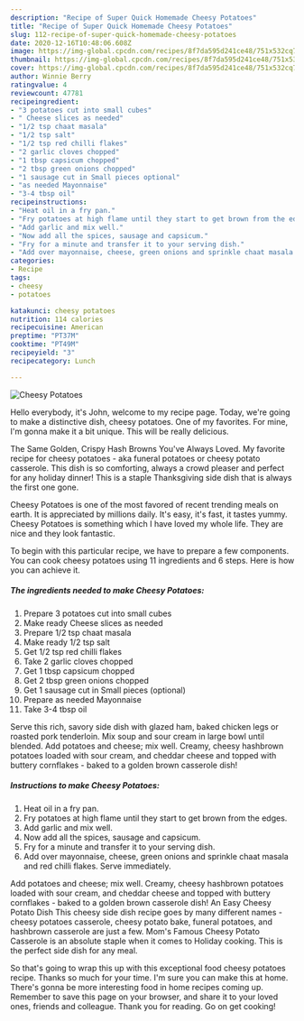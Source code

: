 ```yaml
---
description: "Recipe of Super Quick Homemade Cheesy Potatoes"
title: "Recipe of Super Quick Homemade Cheesy Potatoes"
slug: 112-recipe-of-super-quick-homemade-cheesy-potatoes
date: 2020-12-16T10:48:06.608Z
image: https://img-global.cpcdn.com/recipes/8f7da595d241ce48/751x532cq70/cheesy-potatoes-recipe-main-photo.jpg
thumbnail: https://img-global.cpcdn.com/recipes/8f7da595d241ce48/751x532cq70/cheesy-potatoes-recipe-main-photo.jpg
cover: https://img-global.cpcdn.com/recipes/8f7da595d241ce48/751x532cq70/cheesy-potatoes-recipe-main-photo.jpg
author: Winnie Berry
ratingvalue: 4
reviewcount: 47781
recipeingredient:
- "3 potatoes cut into small cubes"
- " Cheese slices as needed"
- "1/2 tsp chaat masala"
- "1/2 tsp salt"
- "1/2 tsp red chilli flakes"
- "2 garlic cloves chopped"
- "1 tbsp capsicum chopped"
- "2 tbsp green onions chopped"
- "1 sausage cut in Small pieces optional"
- "as needed Mayonnaise"
- "3-4 tbsp oil"
recipeinstructions:
- "Heat oil in a fry pan."
- "Fry potatoes at high flame until they start to get brown from the edges."
- "Add garlic and mix well."
- "Now add all the spices, sausage and capsicum."
- "Fry for a minute and transfer it to your serving dish."
- "Add over mayonnaise, cheese, green onions and sprinkle chaat masala and red chilli flakes. Serve immediately."
categories:
- Recipe
tags:
- cheesy
- potatoes

katakunci: cheesy potatoes 
nutrition: 114 calories
recipecuisine: American
preptime: "PT37M"
cooktime: "PT49M"
recipeyield: "3"
recipecategory: Lunch

---
```



![Cheesy Potatoes](https://img-global.cpcdn.com/recipes/8f7da595d241ce48/751x532cq70/cheesy-potatoes-recipe-main-photo.jpg)

Hello everybody, it's John, welcome to my recipe page. Today, we're going to make a distinctive dish, cheesy potatoes. One of my favorites. For mine, I'm gonna make it a bit unique. This will be really delicious.

The Same Golden, Crispy Hash Browns You&#39;ve Always Loved. My favorite recipe for cheesy potatoes - aka funeral potatoes or cheesy potato casserole. This dish is so comforting, always a crowd pleaser and perfect for any holiday dinner! This is a staple Thanksgiving side dish that is always the first one gone.

Cheesy Potatoes is one of the most favored of recent trending meals on earth. It is appreciated by millions daily. It's easy, it's fast, it tastes yummy. Cheesy Potatoes is something which I have loved my whole life. They are nice and they look fantastic.


To begin with this particular recipe, we have to prepare a few components. You can cook cheesy potatoes using 11 ingredients and 6 steps. Here is how you can achieve it.

<!--inarticleads1-->

##### The ingredients needed to make Cheesy Potatoes:

1. Prepare 3 potatoes cut into small cubes
1. Make ready  Cheese slices as needed
1. Prepare 1/2 tsp chaat masala
1. Make ready 1/2 tsp salt
1. Get 1/2 tsp red chilli flakes
1. Take 2 garlic cloves chopped
1. Get 1 tbsp capsicum chopped
1. Get 2 tbsp green onions chopped
1. Get 1 sausage cut in Small pieces (optional)
1. Prepare as needed Mayonnaise
1. Take 3-4 tbsp oil


Serve this rich, savory side dish with glazed ham, baked chicken legs or roasted pork tenderloin. Mix soup and sour cream in large bowl until blended. Add potatoes and cheese; mix well. Creamy, cheesy hashbrown potatoes loaded with sour cream, and cheddar cheese and topped with buttery cornflakes - baked to a golden brown casserole dish! 

<!--inarticleads2-->

##### Instructions to make Cheesy Potatoes:

1. Heat oil in a fry pan.
1. Fry potatoes at high flame until they start to get brown from the edges.
1. Add garlic and mix well.
1. Now add all the spices, sausage and capsicum.
1. Fry for a minute and transfer it to your serving dish.
1. Add over mayonnaise, cheese, green onions and sprinkle chaat masala and red chilli flakes. Serve immediately.


Add potatoes and cheese; mix well. Creamy, cheesy hashbrown potatoes loaded with sour cream, and cheddar cheese and topped with buttery cornflakes - baked to a golden brown casserole dish! An Easy Cheesy Potato Dish This cheesy side dish recipe goes by many different names - cheesy potatoes casserole, cheesy potato bake, funeral potatoes, and hashbrown casserole are just a few. Mom&#39;s Famous Cheesy Potato Casserole is an absolute staple when it comes to Holiday cooking. This is the perfect side dish for any meal. 

So that's going to wrap this up with this exceptional food cheesy potatoes recipe. Thanks so much for your time. I'm sure you can make this at home. There's gonna be more interesting food in home recipes coming up. Remember to save this page on your browser, and share it to your loved ones, friends and colleague. Thank you for reading. Go on get cooking!
